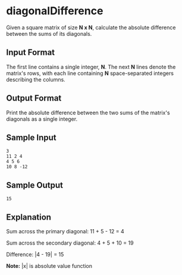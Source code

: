 # diagonalDifference

Given a square matrix of size **N x N**, calculate the absolute difference between the sums of its
diagonals.

## Input Format
The first line contains a single integer, **N**. The next **N** lines denote the matrix's rows, with each line containing **N** space-separated integers describing the columns.

## Output Format
Print the absolute difference between the two sums of the matrix's diagonals as a single integer.

## Sample Input
```
3
11 2 4
4 5 6
10 8 -12
```

## Sample Output
```
15
```

## Explanation
Sum across the primary diagonal: 11 + 5 - 12 = 4

Sum across the secondary diagonal: 4 + 5 + 10 = 19

Difference: |4 - 19| = 15

**Note:** |x| is absolute value function
